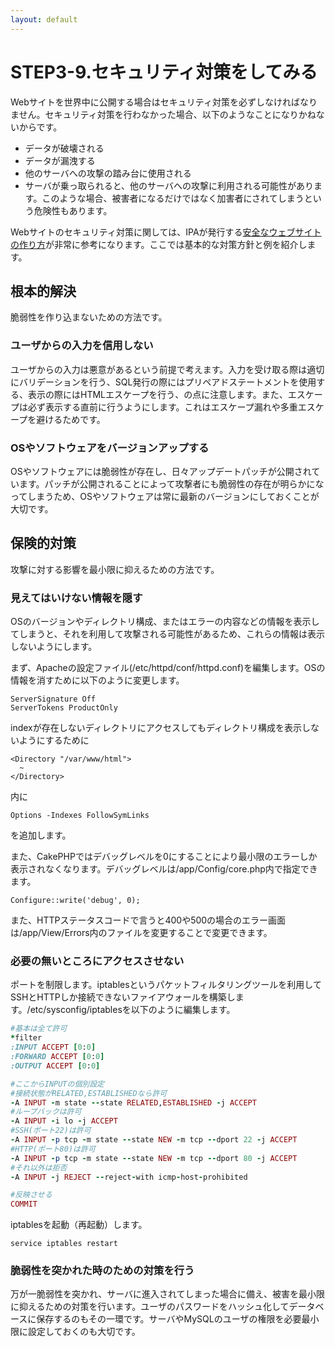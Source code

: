 ```yaml
---
layout: default
---
```

# STEP3-9.セキュリティ対策をしてみる

Webサイトを世界中に公開する場合はセキュリティ対策を必ずしなければなりません。セキュリティ対策を行わなかった場合、以下のようなことになりかねないからです。

* データが破壊される
* データが漏洩する
* 他のサーバへの攻撃の踏み台に使用される
 * サーバが乗っ取られると、他のサーバへの攻撃に利用される可能性があります。このような場合、被害者になるだけではなく加害者にされてしまうという危険性もあります。

Webサイトのセキュリティ対策に関しては、IPAが発行する[安全なウェブサイトの作り方](http://www.ipa.go.jp/security/vuln/websecurity.html)が非常に参考になります。ここでは基本的な対策方針と例を紹介します。

## 根本的解決

脆弱性を作り込まないための方法です。

### ユーザからの入力を信用しない

ユーザからの入力は悪意があるという前提で考えます。入力を受け取る際は適切にバリデーションを行う、SQL発行の際にはプリペアドステートメントを使用する、表示の際にはHTMLエスケープを行う、の点に注意します。また、エスケープは必ず表示する直前に行うようにします。これはエスケープ漏れや多重エスケープを避けるためです。

### OSやソフトウェアをバージョンアップする

OSやソフトウェアには脆弱性が存在し、日々アップデートパッチが公開されています。パッチが公開されることによって攻撃者にも脆弱性の存在が明らかになってしまうため、OSやソフトウェアは常に最新のバージョンにしておくことが大切です。

## 保険的対策

攻撃に対する影響を最小限に抑えるための方法です。

### 見えてはいけない情報を隠す

OSのバージョンやディレクトリ構成、またはエラーの内容などの情報を表示してしまうと、それを利用して攻撃される可能性があるため、これらの情報は表示しないようにします。

まず、Apacheの設定ファイル(/etc/httpd/conf/httpd.conf)を編集します。OSの情報を消すために以下のように変更します。

    ServerSignature Off
    ServerTokens ProductOnly

indexが存在しないディレクトリにアクセスしてもディレクトリ構成を表示しないようにするために

    <Directory "/var/www/html">
      ~
    </Directory>

内に

    Options -Indexes FollowSymLinks

を追加します。

また、CakePHPではデバッグレベルを0にすることにより最小限のエラーしか表示されなくなります。デバッグレベルは/app/Config/core.php内で指定できます。

    Configure::write('debug', 0);

また、HTTPステータスコードで言うと400や500の場合のエラー画面は/app/View/Errors内のファイルを変更することで変更できます。

### 必要の無いところにアクセスさせない

ポートを制限します。iptablesというパケットフィルタリングツールを利用してSSHとHTTPしか接続できないファイアウォールを構築します。/etc/sysconfig/iptablesを以下のように編集します。

```ruby
#基本は全て許可
*filter
:INPUT ACCEPT [0:0]
:FORWARD ACCEPT [0:0]
:OUTPUT ACCEPT [0:0]

#ここからINPUTの個別設定
#接続状態がRELATED,ESTABLISHEDなら許可
-A INPUT -m state --state RELATED,ESTABLISHED -j ACCEPT
#ループバックは許可
-A INPUT -i lo -j ACCEPT
#SSH(ポート22)は許可
-A INPUT -p tcp -m state --state NEW -m tcp --dport 22 -j ACCEPT
#HTTP(ポート80)は許可
-A INPUT -p tcp -m state --state NEW -m tcp --dport 80 -j ACCEPT
#それ以外は拒否
-A INPUT -j REJECT --reject-with icmp-host-prohibited

#反映させる
COMMIT
```
iptablesを起動（再起動）します。

    service iptables restart

### 脆弱性を突かれた時のための対策を行う

万が一脆弱性を突かれ、サーバに進入されてしまった場合に備え、被害を最小限に抑えるための対策を行います。ユーザのパスワードをハッシュ化してデータベースに保存するのもその一環です。サーバやMySQLのユーザの権限を必要最小限に設定しておくのも大切です。